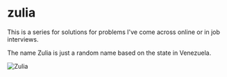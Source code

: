 # zulia
This is a series for solutions for problems I've come across online or in job interviews.

The name Zulia is just a random name based on the state in Venezuela.

![Zulia](https://user-images.githubusercontent.com/7659560/32678254-76fb6210-c616-11e7-9f19-46c8b3ed03ee.jpg)
